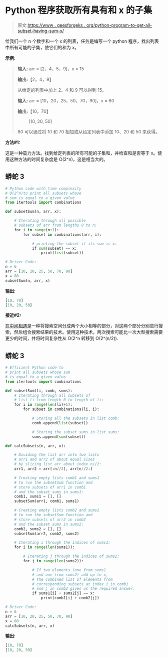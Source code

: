 # Python 程序获取所有具有和 x 的子集

> 原文:[https://www . geesforgeks . org/python-program-to-get-all-subset-having-sum-x/](https://www.geeksforgeeks.org/python-program-to-get-all-subsets-having-sum-x/)

给我们一个 n 个数字和一个 x 的列表，任务是编写一个 python 程序，找出列表中所有可能的子集，使它们的和为 x。

**示例:**

> **输入:** arr = [2，4，5，9]，x = 15
> 
> **输出:**【2，4，9】
> 
> 从给定的列表中加上 2、4 和 9 可以得到 15。
> 
> **输入:** arr = [10，20，25，50，70，90]，x = 80
> 
> **输出:**【10，70】
> 
>          [10, 20, 50]
> 
> 80 可以通过将 10 和 70 相加或从给定列表中添加 10、20 和 50 来获得。

**方法#1:**

这是一种蛮力方法。找到给定列表的所有可能的子集和，并检查和是否等于 x。使用这种方法的时间复杂度是 O(2^n)，这是相当大的。

## 蟒蛇 3

```py
# Python code with time complexity
# O(2^n)to print all subsets whose
# sum is equal to a given value
from itertools import combinations

def subsetSum(n, arr, x):

    # Iterating through all possible
    # subsets of arr from lengths 0 to n:
    for i in range(n+1):
        for subset in combinations(arr, i):

            # printing the subset if its sum is x:
            if sum(subset) == x:
                print(list(subset))

# Driver Code:
n = 6
arr = [10, 20, 25, 50, 70, 90]
x = 80
subsetSum(n, arr, x)
```

**输出:**

```py
[10, 70]
[10, 20, 50]
```

**接近#2:**

[在中间相遇](https://www.geeksforgeeks.org/meet-in-the-middle/)是一种将搜索空间分成两个大小相等的部分，对这两个部分分别进行搜索，然后组合搜索结果的技术。使用这种技术，两次搜索可能比一次大型搜索需要更少的时间，并将时间复杂性从 O(2^n 转移到 O(2^(n/2)).

## 蟒蛇 3

```py
# Efficient Python code to
# print all subsets whose sum
# is equal to a given value
from itertools import combinations

def subsetSum(li, comb, sums):
    # Iterating through all subsets of
    # list li from length 0 to length of li:
    for i in range(len(li)+1):
        for subset in combinations(li, i):

            # Storing all the subsets in list comb:
            comb.append(list(subset))

            # Storing the subset sums in list sums:
            sums.append(sum(subset))

def calcSubsets(n, arr, x):

    # Dividing the list arr into two lists
    # arr1 and arr2 of about equal sizes
    # by slicing list arr about index n//2:
    arr1, arr2 = arr[:n//2], arr[n//2:]

    # Creating empty lists comb1 and sums1
    # to run the subsetSum function and
    # store subsets of arr1 in comb1
    # and the subset sums in sums1:
    comb1, sums1 = [], []
    subsetSum(arr1, comb1, sums1)

    # Creating empty lists comb2 and sums2
    # to run the subsetSum function and
    # store subsets of arr2 in comb2
    # and the subset sums in sums2:
    comb2, sums2 = [], []
    subsetSum(arr2, comb2, sums2)

    # Iterating i through the indices of sums1:
    for i in range(len(sums1)):

        # Iterating j through the indices of sums2:
        for j in range(len(sums2)):

            # If two elements (one from sums1
            # and one from sums2) add up to x,
            # the combined list of elements from
            # corresponding subsets at index i in comb1
            # and j in comb2 gives us the required answer:
            if sums1[i] + sums2[j] == x:
                print(comb1[i] + comb2[j])

# Driver Code:
n = 6
arr = [10, 20, 25, 50, 70, 90]
x = 80
calcSubsets(n, arr, x)
```

**输出:**

```py
[10, 70]
[10, 20, 50]
```